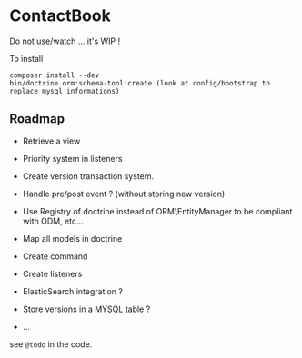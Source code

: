 ContactBook
===========

Do not use/watch ... it's WIP !

To install


```
composer install --dev
bin/doctrine orm:schema-tool:create (look at config/bootstrap to replace mysql informations)
```

Roadmap
-------

- Retrieve a view
- Priority system in listeners
- Create version transaction system.
- Handle pre/post event ? (without storing new version)
- Use Registry of doctrine instead of ORM\EntityManager to be compliant with ODM, etc...

- Map all models in doctrine
- Create command
- Create listeners
- ElasticSearch integration ?
- Store versions in a MYSQL table ?
- ...

see `@todo` in the code.
